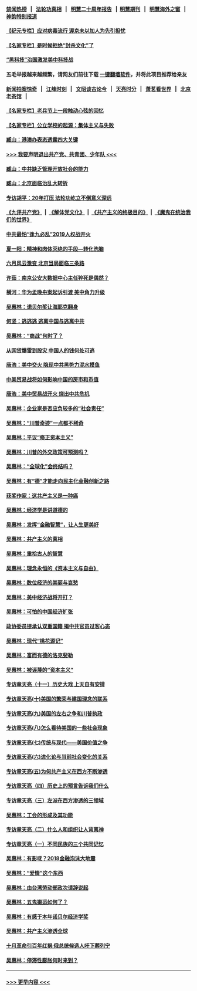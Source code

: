 #### [禁闻热榜](热点新闻.md?=0)  &nbsp;&nbsp;|&nbsp;&nbsp; [法轮功真相](https://github.com/gfw-breaker/truth/blob/master/README.md?=0) &nbsp;&nbsp;|&nbsp;&nbsp; [明慧二十周年报告](https://github.com/gfw-breaker/mh-reports/blob/master/README.md?=0) &nbsp;&nbsp;|&nbsp;&nbsp;[明慧期刊](https://github.com/gfw-breaker/mh-qikan) &nbsp;&nbsp;|&nbsp;&nbsp; [明慧海外之窗](https://github.com/gfw-breaker/mh-news/blob/master/README.md?=0) &nbsp;&nbsp;|&nbsp;&nbsp; [神韵特别报道](https://github.com/gfw-breaker/mh-news/blob/master/shenyun.md?=0)
#### [【纪元专栏】应对病毒流行 渥京未以加人为先引担忧](../pages/nsc423/n11875714.md?t=02250731) 
#### [【名家专栏】是时候拒绝“封杀文化”了](../pages/nsc423/n11814093.md?t=02250731) 
#### [“黑科技”治国激发美中科技战](../pages/nsc423/n11638056.md?t=02250731) 
#### 五毛举报越来越频繁，请网友们前往下载 [一键翻墙软件](https://github.com/gfw-breaker/ssr-accounts)，并将此项目推荐给亲友
#### [新闻拍案惊奇](https://github.com/gfw-breaker/banned-news/blob/master/pages/link4.md) &nbsp;&nbsp;|&nbsp;&nbsp; [江峰时刻](https://github.com/gfw-breaker/banned-news/blob/master/pages/link4.md) &nbsp;&nbsp;|&nbsp;&nbsp; [文昭谈古论今](https://github.com/gfw-breaker/banned-news/blob/master/pages/link4.md) &nbsp;&nbsp;|&nbsp;&nbsp; [天亮时分](https://github.com/gfw-breaker/banned-news/blob/master/pages/link4.md) &nbsp;&nbsp;|&nbsp;&nbsp; [萧茗看世界](https://github.com/gfw-breaker/banned-news/blob/master/pages/link4.md) &nbsp;&nbsp;|&nbsp;&nbsp; [北京老茶馆](https://github.com/gfw-breaker/banned-news/blob/master/pages/link4.md) &nbsp;&nbsp;|&nbsp;&nbsp; 
#### [【名家专栏】老兵节上一段触动心弦的回忆](../pages/nsc423/n11646016.md?t=02250731) 
#### [【名家专栏】公立学校的起源：集体主义与失败](../pages/nsc423/n11601833.md?t=02250731) 
#### [臧山：港澳办表态透露四大关键](../pages/nsc423/n11421628.md?t=02250731) 
#### [>>> 我要声明退出共产党、共青团、少年队 <<<](https://github.com/begood0513/goodnews/blob/master/quit/letter.md) 
#### [臧山：中共缺乏管理开放社会的能力](../pages/nsc423/n11407457.md?t=02250731) 
#### [臧山：北京面临治乱大转折](../pages/nsc423/n11406895.md?t=02250731) 
#### [专访胡平：20年打压 法轮功屹立不倒意义深远](../pages/nsc423/n11398800.md?t=02250731) 
#### [《九评共产党》](https://github.com/begood0513/9ping.md/blob/master/README.md) &nbsp;|&nbsp; [《解体党文化》](../../../../jtdwh.md/blob/master/README.md)  &nbsp;|&nbsp; [《共产主义的终极目的》](../../../../gczydzjmd.md/blob/master/README.md) &nbsp;|&nbsp; [《魔鬼在统治我们的世界》](../../../../mgztzwmdsj.md/blob/master/README.md) 
#### [中共最怕“逢九必乱”2019人权战开火](../pages/nsc423/n11385248.md?t=02250731) 
#### [夏一阳：精神和肉体灭绝的手段—转化洗脑](../pages/nsc423/n11368250.md?t=02250731) 
#### [六月风云激变 北京当局面临三条路](../pages/nsc423/n11313668.md?t=02250731) 
#### [许茹：南京公安大数据中心主任猝死是偶然？](../pages/nsc423/n11064744.md?t=02250731) 
#### [横河：华为孟晚舟案起诉引渡 美中角力升级](../pages/nsc423/n11027230.md?t=02250731) 
#### [吴惠林：诺贝尔奖让海耶克翻身](../pages/nsc423/n10890049.md?t=02250731) 
#### [何坚：逃逃逃 逃离中国与逃离中共](../pages/nsc423/n10592891.md?t=02250731) 
#### [吴惠林：“商战”何时了？](../pages/nsc423/n10573558.md?t=02250731) 
#### [从网贷爆雷到股灾 中国人的钱何处可逃](../pages/nsc423/n10572800.md?t=02250731) 
#### [唐浩：美中交火 隐现中共黑势力混水摸鱼](../pages/nsc423/n10544040.md?t=02250731) 
#### [中美贸易战将如何影响中国的房市和币值](../pages/nsc423/n10543697.md?t=02250731) 
#### [唐浩：美中贸易战开火 烧出中共危机](../pages/nsc423/n10540126.md?t=02250731) 
#### [吴惠林：企业家是否应负较多的“社会责任”](../pages/nsc423/n10535022.md?t=02250731) 
#### [吴惠林：“川普奇迹”一点都不稀奇](../pages/nsc423/n10512808.md?t=02250731) 
#### [吴惠林：平议“修正资本主义”](../pages/nsc423/n10495724.md?t=02250731) 
#### [吴惠林：川普的外交政策可预测吗？](../pages/nsc423/n10462387.md?t=02250731) 
#### [吴惠林：“全球化”会终结吗？](../pages/nsc423/n10452838.md?t=02250731) 
#### [吴惠林：有“德”才能走向民主化金融创新之路](../pages/nsc423/n10432292.md?t=02250731) 
#### [获奖作家：这共产主义是一种癌](../pages/nsc423/n10431541.md?t=02250731) 
#### [吴惠林：经济学是讲道德的](../pages/nsc423/n10398014.md?t=02250731) 
#### [吴惠林：发挥“金融智慧”，让人生更美好](../pages/nsc423/n10375019.md?t=02250731) 
#### [吴惠林：共产主义的真相](../pages/nsc423/n10351394.md?t=02250731) 
#### [吴惠林：重拾古人的智慧](../pages/nsc423/n10337691.md?t=02250731) 
#### [吴惠林：理念永恒的《资本主义与自由》](../pages/nsc423/n10316274.md?t=02250731) 
#### [吴惠林：数位经济的美丽与哀愁](../pages/nsc423/n10292946.md?t=02250731) 
#### [吴惠林：美中经济战将开打？](../pages/nsc423/n10258825.md?t=02250731) 
#### [吴惠林：可怕的中国经济扩张](../pages/nsc423/n10219147.md?t=02250731) 
#### [政协委员提承认双重国籍 揭中共官员过客心态](../pages/nsc423/n10208809.md?t=02250731) 
#### [吴惠林：现代“桃花源记”](../pages/nsc423/n10185234.md?t=02250731) 
#### [吴惠林：富而有德的洛克斐勒](../pages/nsc423/n10142264.md?t=02250731) 
#### [吴惠林：被诬蔑的“资本主义”](../pages/nsc423/n10124816.md?t=02250731) 
#### [专访章天亮（十一）历史大戏 上天自有安排](../pages/nsc423/n10094905.md?t=02250731) 
#### [专访章天亮(十)美国的繁荣与建国理念的联系](../pages/nsc423/n10094899.md?t=02250731) 
#### [专访章天亮(九)美国的左右之争和川普执政](../pages/nsc423/n10094889.md?t=02250731) 
#### [专访章天亮(八)怎么看待美国的一些社会现象](../pages/nsc423/n10094857.md?t=02250731) 
#### [专访章天亮(七)传统与现代——美国价值之争](../pages/nsc423/n10093140.md?t=02250731) 
#### [专访章天亮(六)进化论与当前社会变化的关系](../pages/nsc423/n10092036.md?t=02250731) 
#### [专访章天亮(五)为何共产主义在西方不断渗透](../pages/nsc423/n10083620.md?t=02250731) 
#### [专访章天亮（四）历史上的预言告诉我们什么](../pages/nsc423/n10083606.md?t=02250731) 
#### [专访章天亮（三）左派在西方渗透的三领域](../pages/nsc423/n10081115.md?t=02250731) 
#### [吴惠林：工会的形成及其功能](../pages/nsc423/n10080633.md?t=02250731) 
#### [专访章天亮（二）什么人和组织让人背离神](../pages/nsc423/n10076637.md?t=02250731) 
#### [专访章天亮（一）不同民族的三个共同记忆](../pages/nsc423/n10074188.md?t=02250731) 
#### [吴惠林：有影呒？2018金融泡沫大地震](../pages/nsc423/n10040534.md?t=02250731) 
#### [吴惠林：“爱情”这个东西](../pages/nsc423/n10019423.md?t=02250731) 
#### [吴惠林：由台湾劳动部政次请辞说起](../pages/nsc423/n9979679.md?t=02250731) 
#### [吴惠林：五鬼搬运如何了？](../pages/nsc423/n9925338.md?t=02250731) 
#### [吴惠林：有感于本年诺贝尔经济学奖](../pages/nsc423/n9871883.md?t=02250731) 
#### [吴惠林：共产主义渗透全球](../pages/nsc423/n9812748.md?t=02250731) 
#### [十月革命引百年红祸 俄总统候选人吁下葬列宁](../pages/nsc423/n9810182.md?t=02250731) 
#### [吴惠林：停滞性膨胀何时来到？](../pages/nsc423/n9764136.md?t=02250731) 

----
#### [ >>> 更早内容 <<< ](../indexes/nsc423-earlier.md)
